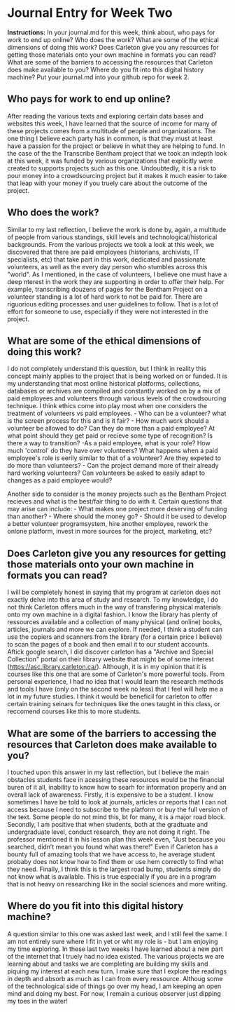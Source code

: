 # Journal Entry for Week Two

**Instructions:** In your journal.md for this week, think about, who pays for work to end up online? Who does the work? What are some of the ethical dimensions of doing this work? Does Carleton give you any resources for getting those materials onto your own machine in formats you can read? What are some of the barriers to accessing the resources that Carleton does make available to you? Where do you fit into this digital history machine? Put your journal.md into your github repo for week 2.

## Who pays for work to end up online?

After reading the various texts and exploring certain data bases and websites this week, I have learned that the source of income for many of these projects comes from a multitude of people and organizations. The one thing I believe each party has in common, is that they must at least have a passion for the project or believe in what they are helping to fund. In the case of the the Transcribe Bentham project that we took an indepth look at this week, it was funded by various organizations that explicitly were created to supports projects such as this one. Undoubtedly, it is a risk to pour money into a crowdsourcing project but it makes it much easier to take that leap with your money if you truely care about the outcome of the project. 

## Who does the work?

Similar to my last reflection, I believe the work is done by, again, a multitude of people from various standings, skill levels and technological/historical backgrounds. From the various projects we took a look at this week, we discovered that there are paid employees (historians, archivists, IT specialists, etc) that take part in this work, dedicated and passionate volunteers, as well as the every day person who stumbles across this "world". As I mentioned, in the case of volunteers, I believe one must have a deep nterest in the work they are supporting in order to offer their help. For example, transcribing douzens of pages for the Bentham Project on a volunteer standing is a lot of hard work to not be paid for. There are riguorious editing processes and user guidelines to follow. That is a lot of effort for someone to use, especially if they were not interested in the project.

## What are some of the ethical dimensions of doing this work?

I do not completely understand this question, but I think in reality this concept mainly applies to the project that is being worked on or funded. It is my understanding that most online historical platforms, collections, databases or archives are compiled and constantly worked on by a mix of paid employees and volunteers through various levels of the crowdsourcing technique. I think ethics come into play most when one considers the treatment of volunteers vs paid employees.
    - Who can be a volunteer? what is the screen process for this and is it fair?
    - How much work should a volunteer be allowed to do? Can they do more than a paid employee? At what point should they get paid or recieve some type of recognition? Is there a way to transition?
    -As a paid employee, what is your role? How much 'control' do they have over volunteers? What happens when a paid employee's role is eerily similar to that of a volunteer? Are they expeted to do more than volunteers?
    - Can the project demand more of their already hard working volunteers? Can volunteers be asked to easily adapt to changes as a paid employee would?
    
Another side to consider is the money projects such as the Bentham Project recieves and what is the best/fair thing to do with it. Certain questions that may arise can include:
    - What makes one project more deserving of funding than another?
    - Where should the money go? 
    - Should it be used to develop a better volunteer programsystem, hire another employee, rework the onlone platform, invest in more sources for the project, marketing, etc?

## Does Carleton give you any resources for getting those materials onto your own machine in formats you can read?

I will be completely honest in saying that my program at carleton does not exactly delve into this area of study and research. To my knowledge, I do not think Carleton offers much in the way of transfering physical materials onto my own machine in a digital fashion. I know the library has plenty of ressources available and a collection of many physical (and online) books, articles, journals and more we can explore. If needed, I think a student can use the copiers and scanners from the library (for a certain price I believe) to scan the pages of a book and then email it to our student accounts. Aftick google search, I did discover carleton has a "Archive and Special Collection" portal on their library website that might be of some interest (https://asc.library.carleton.ca/). Although, it is in my opinion that it is courses like this one that are some of Carleton's more powerful tools. From personal experience, I had no idea that I would learn the research methods and tools I have (only on the second week no less) that I feel will help me a lot in my future studies. I think it would be beneficil for carleton to offer certain training seinars for techniques like the ones taught in this class, or reccomend courses like this to more students.

## What are some of the barriers to accessing the resources that Carleton does make available to you?

I touched upon this answer in my last reflection, but I believe the main obstacles students face in acessing these resources would be the financial buren of it all, inability to know how to searh for information properly and an overall lack of awareness. Firstly, it is expensive to be a student. I know sometimes I have be told to look at journals, articles or reports that I can not access because I need to subscribe to the platform or buy the full version of the text. Some people do not mind this, bt for many, it is a major road block. Secondly, I am positive that when students, both at the gradtuate and undergraduate level, conduct research, they are not doing it right. The professor mentioned it in his lesson plan this week even, "Just because you searched, didn’t mean you found what was there!" Even if Carleton has a bounty full of amazing tools that we have access to, he average student probaby does not know how to find them or use hem correctly to find what they need. Finally, I think this is the largest road bump, students simply do not know what is available. This is true especially if you are in a program that is not heavy on researching like in the social sciences and more writing. 

## Where do you fit into this digital history machine?

A question similar to this one was asked last week, and I still feel the same. I am not entirely sure where I fit in yet or wht my role is -  but I am enjoying my time exploring. In these last two weeks I have learned about a new part of the internet that I truely had no idea existed. The various projects we are learning about and tasks we are completing are building my skills and piquing my interest at each new turn. I make sure that I explore the readings in depth and absorb as much as I can from every ressource. Althoug some of the technological side of things go over my head, I am keeping an open mind and doing my best. For now, I remain a curious observer just dipping my toes in the water!
